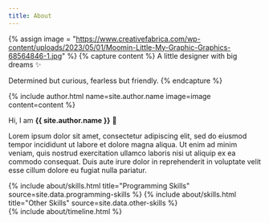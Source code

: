 ```yaml
---
title: About
---
```


{% assign image = "https://www.creativefabrica.com/wp-content/uploads/2023/05/01/Moomin-Little-My-Graphic-Graphics-68564846-1.jpg" %}
{% capture content %}
A little designer with big dreams :sparkles:

Determined but curious, fearless but friendly.
{% endcapture %}

{% include author.html name=site.author.name image=image content=content %}


Hi, I am **{{ site.author.name }}** :wave:

Lorem ipsum dolor sit amet, consectetur adipiscing elit, sed do eiusmod tempor incididunt ut labore et dolore magna aliqua. Ut enim ad minim veniam, quis nostrud exercitation ullamco laboris nisi ut aliquip ex ea commodo consequat. Duis aute irure dolor in reprehenderit in voluptate velit esse cillum dolore eu fugiat nulla pariatur.

<div class="row">
{% include about/skills.html title="Programming Skills" source=site.data.programming-skills %}
{% include about/skills.html title="Other Skills" source=site.data.other-skills %}
</div>

<div class="row">
{% include about/timeline.html %}
</div>
